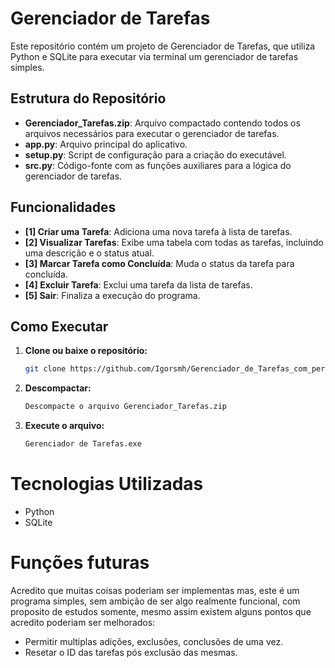 # Gerenciador de Tarefas

Este repositório contém um projeto de Gerenciador de Tarefas, que utiliza Python e SQLite para executar via terminal um gerenciador de tarefas simples.

## Estrutura do Repositório

- **Gerenciador_Tarefas.zip**: Arquivo compactado contendo todos os arquivos necessários para executar o gerenciador de tarefas.
- **app.py**: Arquivo principal do aplicativo.
- **setup.py**: Script de configuração para a criação do executável.
- **src.py**: Código-fonte com as funções auxiliares para a lógica do gerenciador de tarefas.

## Funcionalidades

- **[1] Criar uma Tarefa**: Adiciona uma nova tarefa à lista de tarefas.
- **[2] Visualizar Tarefas**: Exibe uma tabela com todas as tarefas, incluindo uma descrição e o status atual.
- **[3] Marcar Tarefa como Concluída**: Muda o status da tarefa para concluída.
- **[4] Excluir Tarefa**: Exclui uma tarefa da lista de tarefas.
- **[5] Sair**: Finaliza a execução do programa.

## Como Executar

1. **Clone ou baixe o repositório:**
   ```bash
   git clone https://github.com/Igorsmh/Gerenciador_de_Tarefas_com_persistencia_de_dados.git


2. **Descompactar:**
   ```bash
   Descompacte o arquivo Gerenciador_Tarefas.zip
   ```
3. **Execute o arquivo:**
   ```bash
   Gerenciador de Tarefas.exe
   ```

# Tecnologias Utilizadas

- Python 
- SQLite 


# Funções futuras

Acredito que muitas coisas poderiam ser implementas mas, este é um programa simples, sem ambição de ser algo realmente funcional, 
com proposito de estudos somente, mesmo assim existem alguns pontos que acredito poderiam ser melhorados:

- Permitir multiplas adições, exclusões, conclusões de uma vez.
- Resetar o  ID das tarefas pós exclusão das mesmas.